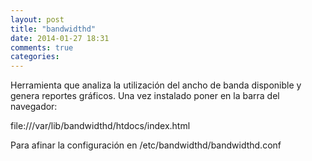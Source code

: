 ```yaml
---
layout: post
title: "bandwidthd"
date: 2014-01-27 18:31
comments: true
categories: 
---
```

Herramienta que analiza la utilización del ancho de banda disponible y genera reportes gráficos. Una vez instalado poner en la barra del navegador:

file:///var/lib/bandwidthd/htdocs/index.html

Para afinar la configuración en /etc/bandwidthd/bandwidthd.conf 

